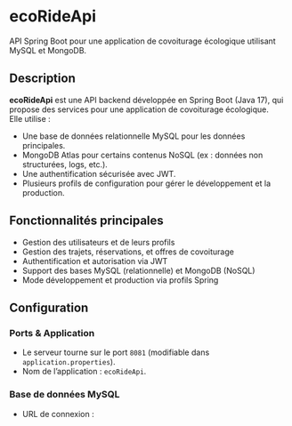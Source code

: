 # ecoRideApi

API Spring Boot pour une application de covoiturage écologique utilisant MySQL et MongoDB.

## Description

**ecoRideApi** est une API backend développée en Spring Boot (Java 17), qui propose des services pour une application de covoiturage écologique.  
Elle utilise :  
- Une base de données relationnelle MySQL pour les données principales.  
- MongoDB Atlas pour certains contenus NoSQL (ex : données non structurées, logs, etc.).  
- Une authentification sécurisée avec JWT.  
- Plusieurs profils de configuration pour gérer le développement et la production.

## Fonctionnalités principales

- Gestion des utilisateurs et de leurs profils  
- Gestion des trajets, réservations, et offres de covoiturage  
- Authentification et autorisation via JWT  
- Support des bases MySQL (relationnelle) et MongoDB (NoSQL)  
- Mode développement et production via profils Spring


## Configuration

### Ports & Application

- Le serveur tourne sur le port `8081` (modifiable dans `application.properties`).  
- Nom de l’application : `ecoRideApi`.

### Base de données MySQL

- URL de connexion :  
